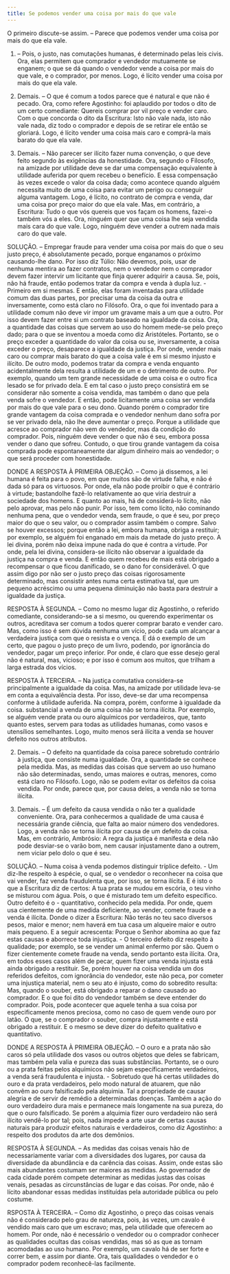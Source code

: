 ```yaml
---
title: Se podemos vender uma coisa por mais do que vale
---
```


O primeiro discute-se assim. – Parece que podemos vender uma coisa por mais do que ela vale.  

1. – Pois, o justo, nas comutações humanas, é determinado pelas leis civis. Ora, elas permitem que comprador e vendedor mutuamente se enganem; o que se dá quando o vendedor vende a coisa por mais do que vale, e o comprador, por menos. Logo, é lícito vender uma coisa por mais do que ela vale.  

2. Demais. – O que é comum a todos parece que é natural e que não é pecado. Ora, como refere Agostinho: foi aplaudido por todos o dito de um certo comediante: Quereis comprar por vil preço e vender caro. Com o que concorda o dito da Escritura: Isto não vale nada, isto não vale nada, diz todo o comprador e depois de se retirar ele então se gloriará. Logo, é lícito vender uma coisa mais caro e comprá-la mais barato do que ela vale.  

3. Demais. – Não parecer ser ilícito fazer numa convenção, o que deve feito segundo às exigências da honestidade. Ora, segundo o Filosofo, na amizade por utilidade deve se dar uma compensação equivalente à utilidade auferida por quem recebeu o benefício. E essa compensação às vezes excede o valor da coisa dada; como acontece quando alguém necessita muito de uma coisa para evitar um perigo ou conseguir alguma vantagem. Logo, é lícito, no contrato de compra e venda, dar uma coisa por preço maior do que ela vale.  Mas, em contrário, a Escritura: Tudo o que vós quereis que vos façam os homens, fazei-o também vós a eles. Ora, ninguém quer que uma coisa lhe seja vendida mais cara do que vale. Logo, ninguém deve vender a outrem nada mais caro do que vale.  

SOLUÇÃO. – Empregar fraude para vender uma coisa por mais do que o seu justo preço, é absolutamente pecado, porque enganamos o próximo causando-lhe dano. Por isso diz Túlio: Não devemos, pois, usar de nenhuma mentira ao fazer contratos, nem o vendedor nem o comprador devem fazer intervir um licitante que finja querer adquirir a causa.  Se, pois, não há fraude, então podemos tratar da compra e venda à dupla luz. - Primeiro em si mesmas. E então, elas foram inventadas para utilidade comum das duas partes, por precisar uma da coisa da outra e inversamente, como está claro no Filósofo. Ora, o que foi inventado para a utilidade comum não deve vir impor um gravame mais a um que a outro. Por isso devem fazer entre si um contrato baseado na igualdade da coisa. Ora, a quantidade das coisas que servem ao uso do homem mede-se pelo preço dado; para o que se inventou a moeda como diz Aristóteles. Portanto, se o preço exceder a quantidade do valor da coisa ou se, inversamente, a coisa exceder o preço, desaparece a igualdade da justiça. Por onde, vender mais caro ou comprar mais barato do que a coisa vale é em si mesmo injusto e ilícito.  De outro modo, podemos tratar da compra e venda enquanto acidentalmente dela resulta a utilidade de um e o detrimento de outro. Por exemplo, quando um tem grande necessidade de uma coisa e o outro fica lesado se for privado dela. E em tal caso o justo preço consistirá em se considerar não somente a coisa vendida, mas também o dano que pela venda sofre o vendedor. E então, pode licitamente uma coisa ser vendida por mais do que vale para o seu dono.  Quando porém o comprador tire grande vantagem da coisa comprada e o vendedor nenhum dano sofra por se ver privado dela, não lhe deve aumentar o preço. Porque a utilidade que acresce ao comprador não vem do vendedor, mas da condição do comprador. Pois, ninguém deve vender o que não é seu, embora possa vender o dano que sofreu. Contudo, o que tirou grande vantagem da coisa comprada pode espontaneamente dar algum dinheiro mais ao vendedor; o que será proceder com honestidade.  

DONDE A RESPOSTA À PRIMEIRA OBJEÇÃO. – Como já dissemos, a lei humana é feita para o povo, em que muitos são de virtude falha, e não é dada só para os virtuosos. Por onde, ela não pode proibir o que é contrário à virtude; bastandolhe fazê-lo relativamente ao que viria destruir a sociedade dos homens. E quanto ao mais, há de considerá-lo lícito, não pelo aprovar, mas pelo não punir. Por isso, tem como lícito, não cominando nenhuma pena, que o vendedor venda, sem fraude, o que é seu, por preço maior do que o seu valor, ou o comprador assim também o compre. Salvo se houver excessos; porque então a lei, embora humana, obriga a restituir; por exemplo, se alguém foi enganado em mais da metade do justo preço. A lei divina, porém não deixa impune nada do que é contra a virtude. Por onde, pela lei divina, considera-se ilícito não observar a igualdade da justiça na compra e venda. E então quem recebeu de mais está obrigado a recompensar o que ficou danificado, se o dano for considerável. O que assim digo por não ser o justo preço das coisas rigorosamente determinado, mas consistir antes numa certa estimativa tal, que um pequeno acréscimo ou uma pequena diminuição não basta para destruir a igualdade da justiça.  

RESPOSTA À SEGUNDA. – Como no mesmo lugar diz Agostinho, o referido comediante, considerando-se a si mesmo, ou querendo experimentar os outros, acreditava ser comum a todos querer comprar barato e vender caro. Mas, como isso é sem dúvida nenhuma um vício, pode cada um alcançar a verdadeira justiça com que o resista e o vença. E dá o exemplo de um certo, que pagou o justo preço de um livro, podendo, por ignorância do vendedor, pagar um preço inferior. Por onde, é claro que esse desejo geral não é natural, mas, vicioso; e por isso é comum aos muitos, que trilham a larga estrada dos vícios.  

RESPOSTA À TERCEIRA. – Na justiça comutativa considera-se principalmente a igualdade da coisa. Mas, na amizade por utilidade leva-se em conta a equivalência desta. Por isso, deve-se dar uma recompensa conforme à utilidade auferida. Na compra, porém, conforme à igualdade da coisa. substancial a venda de uma coisa não se torna ilícita. Por exemplo, se alguém vende prata ou ouro alquímicos por verdadeiros, que, tanto quanto estes, servem para todas as utilidades humanas, como vasos e utensílios semelhantes. Logo, muito menos será ilícita a venda se houver defeito nos outros atríbutos.  

2. Demais. – O defeito na quantidade da coisa parece sobretudo contrário à justiça, que consiste numa igualdade. Ora, a quantidade se conhece pela medida. Mas, as medidas das coisas que servem ao uso humano não são determinadas, sendo, umas maiores e outras, menores, como está claro no Filósofo. Logo, não se podem evitar os defeitos da coisa vendida. Por onde, parece que, por causa deles, a venda não se torna ilícita.  

3. Demais. – É um defeito da causa vendida o não ter a qualidade conveniente. Ora, para conhecermos a qualidade de uma causa é necessária grande ciência, que falta ao maior número dos vendedores. Logo, a venda não se torna ilícita por causa de um defeito da coisa.  Mas, em contrário, Ambrósio: A regra da justiça é manifesta e dela não pode desviar-se o varão bom, nem causar injustamente dano a outrem, nem viciar pelo dolo o que é seu. 

SOLUÇÃO. – Numa coisa à venda podemos distinguir tríplice defeito. - Um diz-lhe respeito à espécie, o qual, se o vendedor o reconhecer na coisa que vai vender, faz venda fraudulenta que, por isso, se torna ilícita. E é isto o que a Escritura diz de certos: A tua prata se mudou em escória, o teu vinho se misturou com água. Pois, o que é misturado tem um defeito específico. Outro defeito é o - quantitativo, conhecido pela medida. Por onde, quem usa cientemente de uma medida deficiente, ao vender, comete fraude e a venda é ilícita. Donde o dizer a Escritura: Não terás no teu saco diversos pesos, maior e menor; nem haverá em tua casa um alqueire maior e outro mais pequeno. E a seguir acrescenta: Porque o Senhor abomina ao que faz estas causas e aborrece toda injustiça. - O terceiro defeito diz respeito à qualidade; por exemplo, se se vender um animal enfermo por são. Quem o fizer cientemente comete fraude na venda, sendo portanto esta ilícita.  Ora, em todos esses casos além de pecar, quem fizer uma venda injusta está ainda obrigado a restituir. Se, porém houver na coisa vendida um dos referidos defeitos, com ignorância do vendedor, este não peca, por cometer uma injustiça material, nem o seu ato é injusto, como do sobredito resulta: Mas, quando o souber, está obrigado a reparar o dano causado ao comprador.  E o que foi dito do vendedor também se deve entender do comprador. Pois, pode acontecer que aquele tenha a sua coisa por especificamente menos preciosa, como no caso de quem vende ouro por latão. O que, se o comprador o souber, compra injustamente e está obrigado a restituir. E o mesmo se deve dizer do defeito qualitativo e quantitativo.  

DONDE A RESPOSTA À PRIMEIRA OBJEÇÃO. – O ouro e a prata não são caros só pela utilidade dos vasos ou outros objetos que deles se fabricam, mas também pela valia e pureza das suas substâncias. Portanto, se o ouro ou a prata feitas pelos alquímicos não sejam específicamente verdadeiros, a venda será fraudulenta e injusta. - Sobretudo que há certas utilidades do ouro e da prata verdadeiros, pelo modo natural de atuarem, que não convêm ao ouro falsificado pela alquimia. Tal a propriedade de causar alegria e de servir de remédio a determinadas doenças. Também a ação do ouro verdadeiro dura mais e permanece mais longamente na sua pureza, do que o ouro falsificado. Se porém a alquimia fizer ouro verdadeiro não será ilícito vendê-lo por tal; pois, nada impede a arte usar de certas causas naturais para produzir efeitos naturais e verdadeiros, como diz Agostinho: a respeito dos produtos da arte dos demônios.  

RESPOSTA À SEGUNDA. – As medidas das coisas venais hão de necessariamente variar com a diversidades dos lugares, por causa da diversidade da abundância e da carência das coisas. Assim, onde estas são mais abundantes costumam ser maiores as medidas. Ao governador de cada cidade porém compete determinar as medidas justas das coisas venais, pesadas as circunstâncias de lugar e das coisas. Por onde, não é lícito abandonar essas medidas instituídas pela autoridade pública ou pelo costume.  

RSPOSTA À TERCEIRA. – Como diz Agostinho, o preço das coisas venais não é considerado pelo grau de natureza, pois, às vezes, um cavalo é vendido mais caro que um escravo; mas, pela utilidade que oferecem ao homem. Por onde, não é necessário o vendedor ou o comprador conhecer as qualidades ocultas das coisas vendidas, mas só as que as tornam acomodadas ao uso humano. Por exemplo, um cavalo há de ser forte e correr bem, e assim por diante. Ora, tais qualidades o vendedor e o comprador podem reconhecê-las facilmente.